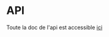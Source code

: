 ﻿# API 
Toute la doc de l'api est accessible [ici](https://changedetection.io/docs/api_v1/index.html)